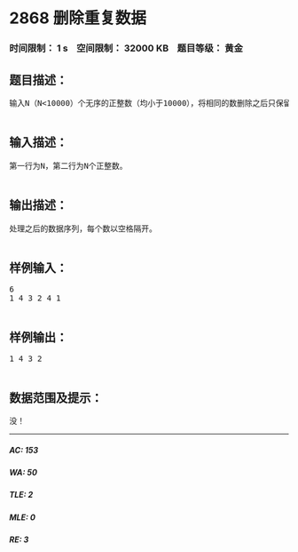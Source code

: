 # 2868 删除重复数据   
### 时间限制： 1 s&nbsp;&nbsp;&nbsp;&nbsp;空间限制： 32000 KB&nbsp;&nbsp;&nbsp;&nbsp;题目等级： 黄金  
## 题目描述：  

<pre>
输入N（N<10000）个无序的正整数（均小于10000），将相同的数删除之后只保留一个，按原顺序输出处理之后的序列。

</pre>
  
  
## 输入描述：  

<pre>
第一行为N，第二行为N个正整数。

</pre>
  
  
## 输出描述：  

<pre>
处理之后的数据序列，每个数以空格隔开。

</pre>
  
  
## 样例输入：  

<pre>
6
1 4 3 2 4 1

</pre>
  
  
## 样例输出：  

<pre>
1 4 3 2

</pre>
  
  
## 数据范围及提示：  

<pre>
没！
</pre>
  
  
***  

##### AC: 153  
##### WA: 50  
##### TLE: 2  
##### MLE: 0  
##### RE: 3  
